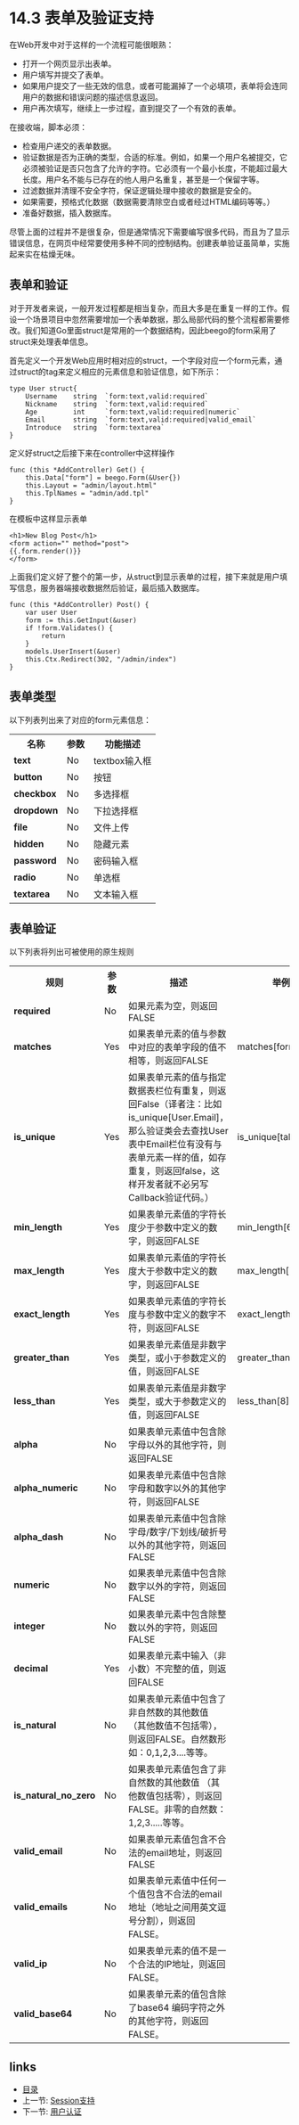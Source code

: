 <!-- {% raw %} -->
# 14.3 表单及验证支持
在Web开发中对于这样的一个流程可能很眼熟：

- 打开一个网页显示出表单。
- 用户填写并提交了表单。
- 如果用户提交了一些无效的信息，或者可能漏掉了一个必填项，表单将会连同用户的数据和错误问题的描述信息返回。
- 用户再次填写，继续上一步过程，直到提交了一个有效的表单。

在接收端，脚本必须：

- 检查用户递交的表单数据。
- 验证数据是否为正确的类型，合适的标准。例如，如果一个用户名被提交，它必须被验证是否只包含了允许的字符。它必须有一个最小长度，不能超过最大长度。用户名不能与已存在的他人用户名重复，甚至是一个保留字等。
- 过滤数据并清理不安全字符，保证逻辑处理中接收的数据是安全的。
- 如果需要，预格式化数据（数据需要清除空白或者经过HTML编码等等。）
- 准备好数据，插入数据库。

尽管上面的过程并不是很复杂，但是通常情况下需要编写很多代码，而且为了显示错误信息，在网页中经常要使用多种不同的控制结构。创建表单验证虽简单，实施起来实在枯燥无味。

## 表单和验证
对于开发者来说，一般开发过程都是相当复杂，而且大多是在重复一样的工作。假设一个场景项目中忽然需要增加一个表单数据，那么局部代码的整个流程都需要修改。我们知道Go里面struct是常用的一个数据结构，因此beego的form采用了struct来处理表单信息。

首先定义一个开发Web应用时相对应的struct，一个字段对应一个form元素，通过struct的tag来定义相应的元素信息和验证信息，如下所示：

	type User struct{
		Username 	string 	`form:text,valid:required`
		Nickname 	string 	`form:text,valid:required`
		Age			int 	`form:text,valid:required|numeric`
		Email 		string 	`form:text,valid:required|valid_email`
		Introduce 	string 	`form:textarea`
	}

定义好struct之后接下来在controller中这样操作

	func (this *AddController) Get() {
		this.Data["form"] = beego.Form(&User{})
		this.Layout = "admin/layout.html"
		this.TplNames = "admin/add.tpl"
	}		

在模板中这样显示表单

	<h1>New Blog Post</h1>
	<form action="" method="post">
	{{.form.render()}}
	</form>

上面我们定义好了整个的第一步，从struct到显示表单的过程，接下来就是用户填写信息，服务器端接收数据然后验证，最后插入数据库。

	func (this *AddController) Post() {
		var user User
		form := this.GetInput(&user)
		if !form.Validates() {
			return
		}
		models.UserInsert(&user)
		this.Ctx.Redirect(302, "/admin/index")
	}		

## 表单类型
以下列表列出来了对应的form元素信息：
<table cellpadding="0" cellspacing="1" border="0" style="width:100%" class="tableborder">
<tbody><tr>
<th>名称</th>
<th>参数</th>
<th>功能描述</th>
</tr>

<tr>
<td class="td"><strong>text</strong></td>
<td class="td">No</td>
<td class="td">textbox输入框</td>
</tr>

<tr>
<td class="td"><strong>button</strong></td>
<td class="td">No</td>
<td class="td">按钮</td>
</tr>

<tr>
<td class="td"><strong>checkbox</strong></td>
<td class="td">No</td>
<td class="td">多选择框</td>
</tr>

<tr>
<td class="td"><strong>dropdown</strong></td>
<td class="td">No</td>
<td class="td">下拉选择框</td>
</tr>

<tr>
<td class="td"><strong>file</strong></td>
<td class="td">No</td>
<td class="td">文件上传</td>
</tr>

<tr>
<td class="td"><strong>hidden</strong></td>
<td class="td">No</td>
<td class="td">隐藏元素</td>
</tr>

<tr>
<td class="td"><strong>password</strong></td>
<td class="td">No</td>
<td class="td">密码输入框</td>
</tr>

<tr>
<td class="td"><strong>radio</strong></td>
<td class="td">No</td>
<td class="td">单选框</td>
</tr>

<tr>
<td class="td"><strong>textarea</strong></td>
<td class="td">No</td>
<td class="td">文本输入框</td>
</tr>

</tbody></table>


## 表单验证		
以下列表将列出可被使用的原生规则
<table cellpadding="0" cellspacing="1" border="0" style="width:100%" class="tableborder">
<tbody><tr>
<th>规则</th>
<th>参数</th>
<th>描述</th>
<th>举例</th>
</tr>

<tr>
<td class="td"><strong>required</strong></td>
<td class="td">No</td>
<td class="td">如果元素为空，则返回FALSE</td>
<td class="td">&nbsp;</td>
</tr>

<tr>
<td class="td"><strong>matches</strong></td>
<td class="td">Yes</td>
<td class="td">如果表单元素的值与参数中对应的表单字段的值不相等，则返回FALSE</td>
<td class="td">matches[form_item]</td>
</tr>

  <tr>
    <td class="td"><strong>is_unique</strong></td>
    <td class="td">Yes</td>
    <td class="td">如果表单元素的值与指定数据表栏位有重复，则返回False（译者注：比如is_unique[User.Email]，那么验证类会去查找User表中Email栏位有没有与表单元素一样的值，如存重复，则返回false，这样开发者就不必另写Callback验证代码。）</td>
    <td class="td">is_unique[table.field]</td>
  </tr>

<tr>
<td class="td"><strong>min_length</strong></td>
<td class="td">Yes</td>
<td class="td">如果表单元素值的字符长度少于参数中定义的数字，则返回FALSE</td>
<td class="td">min_length[6]</td>
</tr>

<tr>
<td class="td"><strong>max_length</strong></td>
<td class="td">Yes</td>
<td class="td">如果表单元素值的字符长度大于参数中定义的数字，则返回FALSE</td>
<td class="td">max_length[12]</td>
</tr>

<tr>
<td class="td"><strong>exact_length</strong></td>
<td class="td">Yes</td>
<td class="td">如果表单元素值的字符长度与参数中定义的数字不符，则返回FALSE</td>
<td class="td">exact_length[8]</td>
</tr>

  <tr>
    <td class="td"><strong>greater_than</strong></td>
    <td class="td">Yes</td>
    <td class="td">如果表单元素值是非数字类型，或小于参数定义的值，则返回FALSE</td>
    <td class="td">greater_than[8]</td>
  </tr>

  <tr>
    <td class="td"><strong>less_than</strong></td>
    <td class="td">Yes</td>
    <td class="td">如果表单元素值是非数字类型，或大于参数定义的值，则返回FALSE</td>
    <td class="td">less_than[8]</td>
  </tr>

<tr>
<td class="td"><strong>alpha</strong></td>
<td class="td">No</td>
<td class="td">如果表单元素值中包含除字母以外的其他字符，则返回FALSE</td>
<td class="td">&nbsp;</td>
</tr>

<tr>
<td class="td"><strong>alpha_numeric</strong></td>
<td class="td">No</td>
<td class="td">如果表单元素值中包含除字母和数字以外的其他字符，则返回FALSE</td>
<td class="td">&nbsp;</td>
</tr>

<tr>
<td class="td"><strong>alpha_dash</strong></td>
<td class="td">No</td>
<td class="td">如果表单元素值中包含除字母/数字/下划线/破折号以外的其他字符，则返回FALSE</td>
<td class="td">&nbsp;</td>
</tr>

<tr>
<td class="td"><strong>numeric</strong></td>
<td class="td">No</td>
<td class="td">如果表单元素值中包含除数字以外的字符，则返回 FALSE</td>
<td class="td">&nbsp;</td>
</tr>

<tr>
<td class="td"><strong>integer</strong></td>
<td class="td">No</td>
<td class="td">如果表单元素中包含除整数以外的字符，则返回FALSE</td>
<td class="td">&nbsp;</td>
</tr>

  <tr>
    <td class="td"><strong>decimal</strong></td>
    <td class="td">Yes</td>
    <td class="td">如果表单元素中输入（非小数）不完整的值，则返回FALSE</td>
    <td class="td">&nbsp;</td>
  </tr>

<tr>
<td class="td"><strong>is_natural</strong></td>
<td class="td">No</td>
<td class="td">如果表单元素值中包含了非自然数的其他数值 （其他数值不包括零），则返回FALSE。自然数形如：0,1,2,3....等等。</td>
<td class="td">&nbsp;</td>
</tr>

<tr>
<td class="td"><strong>is_natural_no_zero</strong></td>
<td class="td">No</td>
<td class="td">如果表单元素值包含了非自然数的其他数值 （其他数值包括零），则返回FALSE。非零的自然数：1,2,3.....等等。</td>
<td class="td">&nbsp;</td>
</tr>

<tr>
<td class="td"><strong>valid_email</strong></td>
<td class="td">No</td>
<td class="td">如果表单元素值包含不合法的email地址，则返回FALSE</td>
<td class="td">&nbsp;</td>
</tr>

<tr>
<td class="td"><strong>valid_emails</strong></td>
<td class="td">No</td>
<td class="td">如果表单元素值中任何一个值包含不合法的email地址（地址之间用英文逗号分割），则返回FALSE。</td>
<td class="td">&nbsp;</td>
</tr>

<tr>
<td class="td"><strong>valid_ip</strong></td>
<td class="td">No</td>
<td class="td">如果表单元素的值不是一个合法的IP地址，则返回FALSE。</td>
<td class="td">&nbsp;</td>
</tr>

<tr>
<td class="td"><strong>valid_base64</strong></td>
<td class="td">No</td>
<td class="td">如果表单元素的值包含除了base64 编码字符之外的其他字符，则返回FALSE。</td>
<td class="td">&nbsp;</td>
</tr>

</tbody></table>


## links
   * [目录](<preface.md>)
   * 上一节: [Session支持](<14.2.md>)
   * 下一节: [用户认证](<14.4.md>)
<!-- {% endraw %} -->
